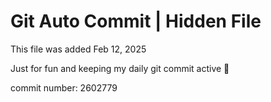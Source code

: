 # Git Auto Commit | Hidden File

This file was added Feb 12, 2025

Just for fun and keeping my daily git commit active 🤪

commit number: 2602779
